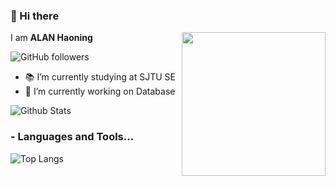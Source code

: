 ### :wave: Hi there
I am **ALAN Haoning**
<img align='right' src="https://media.giphy.com/media/M9gbBd9nbDrOTu1Mqx/giphy.gif" width="230">

![GitHub followers](https://img.shields.io/github/followers/AlanHN?label=Follow&style=social)
- :books: I’m currently studying at SJTU SE
- 🌱 I’m currently working on Database

![Github Stats](https://github-readme-stats.vercel.app/api?username=AlanHN&show_icons=true)

### - Languages and Tools...
![Top Langs](https://github-readme-stats.vercel.app/api/top-langs/?username=AlanHN&layout=compact)
